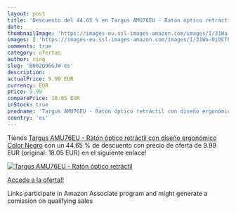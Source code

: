 ```yaml
---
layout: post
title: 'Descuento del 44.65 % en Targus AMU76EU - Ratón óptico retráctil '
date: 
thumbnailImage: 'https://images-eu.ssl-images-amazon.com/images/I/31Wa-0iOCTL._SL200_.jpg'
images: [ 'https://images-eu.ssl-images-amazon.com/images/I/31Wa-0iOCTL._SL200_.jpg' ]
comments: true
category: ofertas
author: ring
slug: 'B002Q96GJW-es'
description:
actualPrice: 9.99 EUR
currency: EUR
price: 9.99
comparePrice: 18.05 EUR
inStock: true
prodname: 'Targus AMU76EU - Ratón óptico retráctil con diseño ergonómico  Color Negro'
country: 'es'
---
```


Tienes [Targus AMU76EU - Ratón óptico retráctil con diseño ergonómico  Color Negro](https://www.amazon.es/dp/B002Q96GJW/?tag=tolees-21) con un 44.65 % de descuento con precio de oferta de 9.99 EUR (original: 18.05 EUR) en el siguiente enlace!

[![Targus AMU76EU - Ratón óptico retráctil ](https://images-eu.ssl-images-amazon.com/images/I/31Wa-0iOCTL._SL200_.jpg)](https://www.amazon.es/dp/B002Q96GJW/?tag=tolees-21)

[Accede a la oferta!!](https://www.amazon.es/dp/B002Q96GJW/?tag=tolees-21)

Links participate in Amazon Associate program and might generate a comission on qualifying sales


